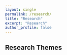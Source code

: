 ```yaml
---
layout: single
permalink: /research/
title: "Research"
excerpt: "Research"
author_profile: false
---
```


## Research Themes
